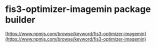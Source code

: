 # fis3-optimizer-imagemin package builder

[https://www.npmjs.com/browse/keyword/fis3-optimizer-imagemin](https://www.npmjs.com/browse/keyword/fis3-optimizer-imagemin)